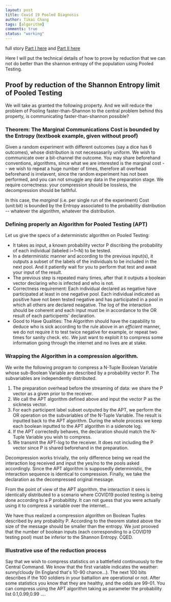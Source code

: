 ```yaml
---
layout: post
title: Covid 19 Pooled Diagnosis
author: Tikai Chang
tags: [algorithm]
comments: true
status: "working"
---
```

full story [Part I here](https://medium.com/@teacup123123/the-benefits-and-limits-of-pooled-screening-and-how-it-can-accelerate-covid-19-screening-part-1-2-6bf11dd7def6) and 
[Part II here](https://medium.com/@teacup123123/the-benefits-and-limits-of-pooled-screening-and-how-it-can-accelerate-covid-19-screening-part-2-2-3278af7ecbc7)

Here I will put the technical details of how to prove by reduction that we can not do better than the shannon entropy of the population using Pooled Testing.


## Proof by reduction of the Shannon Entropy limit of Pooled Testing
We will take as granted the following property. And we will reduce the problem of Pooling faster-than-Shannon to the central problem behind this property, is communicating faster-than-shannon possible?  
### Theorem: The Marginal Communications Cost is bounded by the Entropy (textbook example, given without proof)
Given a random experiment with different outcomes (say a dice has 6 outcomes), whose distribution is not necessasarily uniform. We wish to communicate over a bit-channel the outcome. You may share beforehand conventions, algorithms, since what we are interested is the marginal cost -- we wish to repeat a huge number of times, therefore all overhead beforehand is irrelavent, since the random experiment has not been performed, and you can not smuggle any data in the preparation stage. We require correctness: your compression should be lossless, the decompression should be faithful.

In this case, the *marginal* (i.e. per single run of the experiment) Cost (unit:bit) is bounded by the Entropy associated to the probability distribution -- whatever the algorithm, whatever the distribution.
### Defining properly an Algorithm for Pooled Testing (APT)
Let us give the specs of a deterministic algorithm on Pooled Testing:
- It takes as input, a known probability vector P discribing the probability of each individual (labeled i=1~N) to be tested.
- In a deterministic manner and according to the previous input(s), it outputs a subset of the labels of the individuals to be included in the next pool. And it patiently wait for you to perform that test and await your input of the result.
- The previous step is repeated many times, after that it outputs a boolean vector declaring who is infected and who is not.
- Correctness requirement: Each individual declared as negative have participated at least in one negative pool. Each individual indicated as positive have not been tested negative and has participated in a pool in which all others are declared neagative. The log of the interaction should be coherent and each input must be in accordance to the OR result of each participents' declaration.
- Good to Have Qualities: The Algorithm should have the capability to deduce who is sick according to the rule above in an *efficient* manner, we do not require it to test twice negative for example, or repeat two times for sanity check. etc. We just want to exploit it to compress some information going through the internet and no lives are at stake.

### Wrapping the Algorithm in a compression algorithm.
We write the following program to compress a N-Tuple Boolean Variable whose sub-Boolean Variable are described by a probability vector P. The subvariables are independently distributed.

1. The preparation overhead before the streaming of data: we share the P vector as a given prior to the receiver.
2. We call the APT algorithm defined above and input the vector P as the sickness vector.
3. For each participent label subset outputed by the APT, we perform the OR operation on the subvariables of the N-Tuple Variable. The result is inputted back to the APT algorithm. During the whole process we keep each boolean inputted to the APT algorithm in a sidenote log.
3. If the APT correctedly behaves, the declaration should match the N-Tuple Variable you wish to compress.
4. We transmit the APT-log to the receiver. It does not including the P vector since P is shared beforehand in the preparation.

Decompression works trivially, the only difference being we read the interaction log received and input the yes/no to the pools asked accordingly. Since the APT algorithm is supposedly deterministic, the interaction sequence is identical to compression. Finally, we take the declaration as the decompressed original message.

From the point of view of the APT algorithm, the interaction it sees is identically distributed to a scenario where COVID19 pooled testing is being done according to a P probabiltity. It can not guess that you were actually using it to compress a variable over the internet...

We have thus realized a compression algorithm on Boolean Tuples described by any probabilty P. According to the theorem stated above the size of the message should be smaller than the entropy. We just prooved that the number of boolean inputs (each corresponding to a COVID19 testing pool) must be inferior to the Shannon Entropy. CQED.

### Illustrative use of the reduction process

Say that we wish to compress statistics on a battlefield continuously to the Central Command. We know that the first variable indicates the weather: sunny/cloudy (In England that's 10-90 chance...). The next 100 bits describes if the 100 soldiers in your battailion are operational or not. After some statistics you know that they are healthy, and the odds are 99-01. You can compress using the APT algorithm taking as parameter the probability list 0.1,0.99,0.99 .... 
